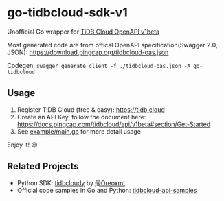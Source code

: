 # go-tidbcloud-sdk-v1

<del>Unofficial</del> Go wrapper for [TiDB Cloud OpenAPI v1beta](https://docs.pingcap.com/tidbcloud/api/v1beta)

Most generated code are from offical OpenAPI specification(Swagger 2.0, JSON): https://download.pingcap.org/tidbcloud-oas.json

Codegen:
`swagger generate client -f ./tidbcloud-oas.json -A go-tidbcloud`

## Usage

1. Register TiDB Cloud (free & easy): https://tidb.cloud
3. Create an API Key, follow the document here: https://docs.pingcap.com/tidbcloud/api/v1beta#section/Get-Started
4. See [example/main.go](https://github.com/c4pt0r/go-tidbcloud-sdk-v1/blob/master/example/main.go) for more detail usage

Enjoy it! 😉


## Related Projects

- Python SDK: [tidbcloudy](https://github.com/Oreoxmt/tidbcloudy) by [@Oreoxmt](https://github.com/Oreoxmt)
- Official code samples in Go and Python: [tidbcloud-api-samples](https://github.com/tidbcloud/tidbcloud-api-samples)
